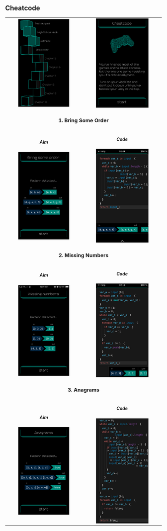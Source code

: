 ## Cheatcode

<table border=0 align="center">
    <tr>
        <td align="center" valign="middle">
            <img src="chapter_04.png" alt="Chapter 4" width="70%">
        </td>
        <td align="center" valign="middle">
            <img src="cheatcode.png" alt="cheatcode" width="70%">
        </td>
    </tr>
    <tr>
        <td align="center" valign="middle" colspan=2>
            <h3>1. Bring Some Order</h3>
        </td>
    </tr>
    <tr>
        <td align="center" valign="middle">
                <h5>Aim</h5>
                <img src="01_bring_some_order_aim.png" alt="01 bring some order aim" width="70%">
        </td>
        <td align="center" valign="middle">
                <h5>Code</h5>
                <img src="01_bring_some_order_solution.png" alt="01 bring some order solution" width="70%">
        </td>
    </tr>
    <tr>
        <td align="center" valign="middle" colspan=2>
            <h3>2. Missing Numbers</h3>
        </td>
    </tr>
    <tr>
        <td align="center" valign="middle">
                <h5>Aim</h5>
                <img src="02_missing_numbers_aim.png" alt="02 missing numbers aim" width="70%">
        </td>
        <td align="center" valign="middle">
                <h5>Code</h5>
                <img src="02_missing_numbers_solution.png" alt="02 missing numbers solution" width="70%">
        </td>
    </tr>
    <tr>
        <td align="center" valign="middle" colspan=2>
            <h3>3. Anagrams</h3>
        </td>
    </tr>
    <tr>
        <td align="center" valign="middle">
                <h5>Aim</h5>
                <img src="03_anagrams_aim.png" alt="03 anagrams aim" width="70%">
        </td>
        <td align="center" valign="middle">
                <h5>Code</h5>
                <img src="03_anagrams_solution.png" alt="03 anagrams solution" width="70%">
        </td>
    </tr>
</table>
